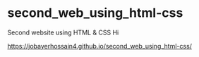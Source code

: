 # second_web_using_html-css
Second website using HTML &amp; CSS
Hi

https://jobayerhossain4.github.io/second_web_using_html-css/
